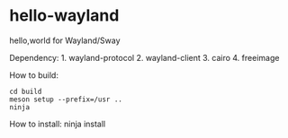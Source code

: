 # hello-wayland
hello,world for Wayland/Sway

Dependency:
    1. wayland-protocol
    2. wayland-client
    3. cairo
    4. freeimage

How to build:

    cd build
    meson setup --prefix=/usr ..
    ninja

How to install:
    ninja install



